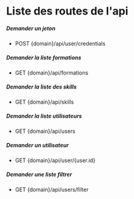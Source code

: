 # Liste des routes de l'api

##### Demander un jeton
* POST {domain}/api/user/credentials

##### Demander la liste formations
* GET {domain}/api/formations

##### Demander la liste des skills
* GET {domain}/api/skills

##### Demander la liste utilisateurs
* GET {domain}/api/users

##### Demander un utilisateur
* GET {domain}/api/user/{user.id}

##### Demander une liste filtrer
* GET {domain}/api/users/filter